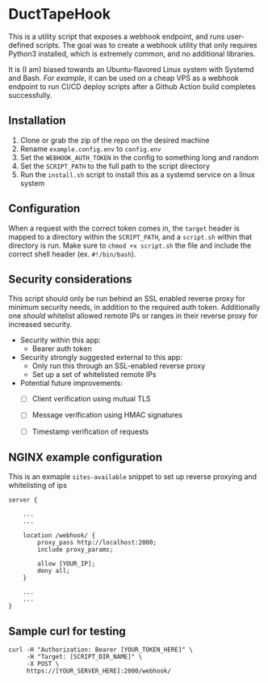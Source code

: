 
# DuctTapeHook


This is a utility script that exposes a webhook endpoint, and runs user-defined scripts. The goal was to create a webhook utility that only requires Python3 installed, which is extremely common, and no additional libraries. 


It is (I am) biased towards an Ubuntu-flavored Linux system with Systemd and Bash. *For example*, it can be used on a cheap VPS as a webhook endpoint to run CI/CD deploy scripts after a Github Action build completes successfully.


## Installation

1. Clone or grab the zip of the repo on the desired machine
2. Rename `example.config.env` to `config.env`
3. Set the `WEBHOOK_AUTH_TOKEN` in the config to something long and random
4. Set the `SCRIPT_PATH` to the full path to the script directory
5. Run the `install.sh` script to install this as a systemd service on a linux system

## Configuration

When a request with the correct token comes in, the `target` header is mapped to a directory within the `SCRIPT_PATH`, and a `script.sh` within that directory is run. Make sure to `chmod +x script.sh` the file and include the correct shell header (ex. `#!/bin/bash`).


## Security considerations

This script should only be run behind an SSL enabled reverse proxy for minimum security needs, in addition to the required auth token. Additionally one *should* whitelist allowed remote IPs or ranges in their reverse proxy for increased security.

- Security within this app:
    - Bearer auth token
- Security strongly suggested external to this app:
    - Only run this through an SSL-enabled reverse proxy
    - Set up a set of whitelisted remote IPs
- Potential future improvements:
    - [ ] Client verification using mutual TLS
    - [ ] Message verification using HMAC signatures
    - [ ] Timestamp verification of requests


## NGINX example configuration
This is an exmaple `sites-available` snippet to set up reverse proxying and whitelisting of ips

```
server {

    ...
    ...

    location /webhook/ {
        proxy_pass http://localhost:2000;
        include proxy_params;

        allow [YOUR_IP];
        deny all;
    }

    ...
    ...
}

```

## Sample curl for testing

```
curl -H "Authorization: Bearer [YOUR_TOKEN_HERE]" \
     -H "Target: [SCRIPT_DIR_NAME]" \
     -X POST \
     https://[YOUR_SERVER_HERE]:2000/webhook/
```

